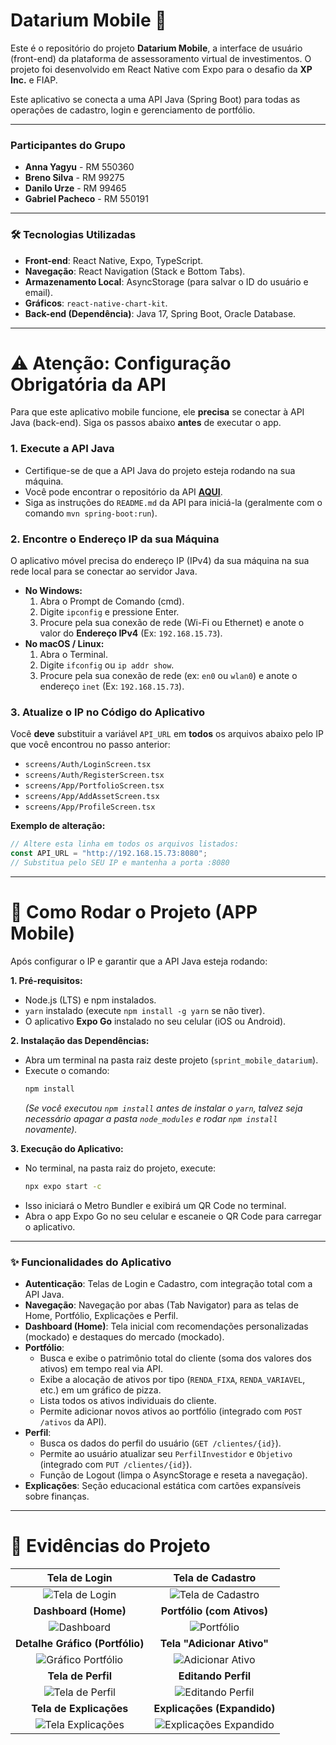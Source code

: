 # Datarium Mobile 📱

Este é o repositório do projeto **Datarium Mobile**, a interface de usuário (front-end) da plataforma de assessoramento virtual de investimentos. O projeto foi desenvolvido em React Native com Expo para o desafio da **XP Inc.** e FIAP.

Este aplicativo se conecta a uma API Java (Spring Boot) para todas as operações de cadastro, login e gerenciamento de portfólio.

---

### **Participantes do Grupo**

* **Anna Yagyu** - RM 550360
* **Breno Silva** - RM 99275
* **Danilo Urze** - RM 99465
* **Gabriel Pacheco** - RM 550191

---

### **🛠️ Tecnologias Utilizadas**

* **Front-end**: React Native, Expo, TypeScript.
* **Navegação**: React Navigation (Stack e Bottom Tabs).
* **Armazenamento Local**: AsyncStorage (para salvar o ID do usuário e email).
* **Gráficos**: `react-native-chart-kit`.
* **Back-end (Dependência)**: Java 17, Spring Boot, Oracle Database.

---

# ⚠️ Atenção: Configuração Obrigatória da API

Para que este aplicativo mobile funcione, ele **precisa** se conectar à API Java (back-end). Siga os passos abaixo **antes** de executar o app.

### 1. Execute a API Java

* Certifique-se de que a API Java do projeto esteja rodando na sua máquina.
* Você pode encontrar o repositório da API [**AQUI**](https://github.com/BrenoDevSilva/Datarium_Sprint2_Api_Java).
* Siga as instruções do `README.md` da API para iniciá-la (geralmente com o comando `mvn spring-boot:run`).

### 2. Encontre o Endereço IP da sua Máquina

O aplicativo móvel precisa do endereço IP (IPv4) da sua máquina na sua rede local para se conectar ao servidor Java.

* **No Windows:**
    1.  Abra o Prompt de Comando (cmd).
    2.  Digite `ipconfig` e pressione Enter.
    3.  Procure pela sua conexão de rede (Wi-Fi ou Ethernet) e anote o valor do **Endereço IPv4** (Ex: `192.168.15.73`).
* **No macOS / Linux:**
    1.  Abra o Terminal.
    2.  Digite `ifconfig` ou `ip addr show`.
    3.  Procure pela sua conexão de rede (ex: `en0` ou `wlan0`) e anote o endereço `inet` (Ex: `192.168.15.73`).

### 3. Atualize o IP no Código do Aplicativo

Você **deve** substituir a variável `API_URL` em **todos** os arquivos abaixo pelo IP que você encontrou no passo anterior:

* `screens/Auth/LoginScreen.tsx`
* `screens/Auth/RegisterScreen.tsx`
* `screens/App/PortfolioScreen.tsx`
* `screens/App/AddAssetScreen.tsx`
* `screens/App/ProfileScreen.tsx`

**Exemplo de alteração:**

```javascript
// Altere esta linha em todos os arquivos listados:
const API_URL = "http://192.168.15.73:8080";
// Substitua pelo SEU IP e mantenha a porta :8080
```

---

# 🏁 Como Rodar o Projeto (APP Mobile)

Após configurar o IP e garantir que a API Java esteja rodando:

**1. Pré-requisitos:**

* Node.js (LTS) e npm instalados.
* `yarn` instalado (execute `npm install -g yarn` se não tiver).
* O aplicativo **Expo Go** instalado no seu celular (iOS ou Android).

**2. Instalação das Dependências:**

* Abra um terminal na pasta raiz deste projeto (`sprint_mobile_datarium`).
* Execute o comando:
    ```bash
    npm install
    ```
    *(Se você executou `npm install` antes de instalar o `yarn`, talvez seja necessário apagar a pasta `node_modules` e rodar `npm install` novamente).*

**3. Execução do Aplicativo:**

* No terminal, na pasta raiz do projeto, execute:
    ```bash
    npx expo start -c
    ```
* Isso iniciará o Metro Bundler e exibirá um QR Code no terminal.
* Abra o app Expo Go no seu celular e escaneie o QR Code para carregar o aplicativo.

---

### ✨ Funcionalidades do Aplicativo

* **Autenticação**: Telas de Login e Cadastro, com integração total com a API Java.
* **Navegação**: Navegação por abas (Tab Navigator) para as telas de Home, Portfólio, Explicações e Perfil.
* **Dashboard (Home)**: Tela inicial com recomendações personalizadas (mockado) e destaques do mercado (mockado).
* **Portfólio**:
    * Busca e exibe o patrimônio total do cliente (soma dos valores dos ativos) em tempo real via API.
    * Exibe a alocação de ativos por tipo (`RENDA_FIXA`, `RENDA_VARIAVEL`, etc.) em um gráfico de pizza.
    * Lista todos os ativos individuais do cliente.
    * Permite adicionar novos ativos ao portfólio (integrado com `POST /ativos` da API).
* **Perfil**:
    * Busca os dados do perfil do usuário (`GET /clientes/{id}`).
    * Permite ao usuário atualizar seu `PerfilInvestidor` e `Objetivo` (integrado com `PUT /clientes/{id}`).
    * Função de Logout (limpa o AsyncStorage e reseta a navegação).
* **Explicações**: Seção educacional estática com cartões expansíveis sobre finanças.

---

# 📸 Evidências do Projeto

| Tela de Login | Tela de Cadastro |
| :---: | :---: |
| ![Tela de Login](evidencias/imagem1.png) | ![Tela de Cadastro](evidencias/imagem2.png) |
| **Dashboard (Home)** | **Portfólio (com Ativos)** |
| ![Dashboard](evidencias/imagem3.png) | ![Portfólio](evidencias/imagem4.png) |
| **Detalhe Gráfico (Portfólio)** | **Tela "Adicionar Ativo"** |
| ![Gráfico Portfólio](evidencias/imagem5.png) | ![Adicionar Ativo](evidencias/imagem6.png) |
| **Tela de Perfil** | **Editando Perfil** |
| ![Tela de Perfil](evidencias/imagem7.png) | ![Editando Perfil](evidencias/imagem8.png) |
| **Tela de Explicações** | **Explicações (Expandido)** |
| ![Tela Explicações](evidencias/imagem9.png) | ![Explicações Expandido](evidencias/imagem10.png) |
